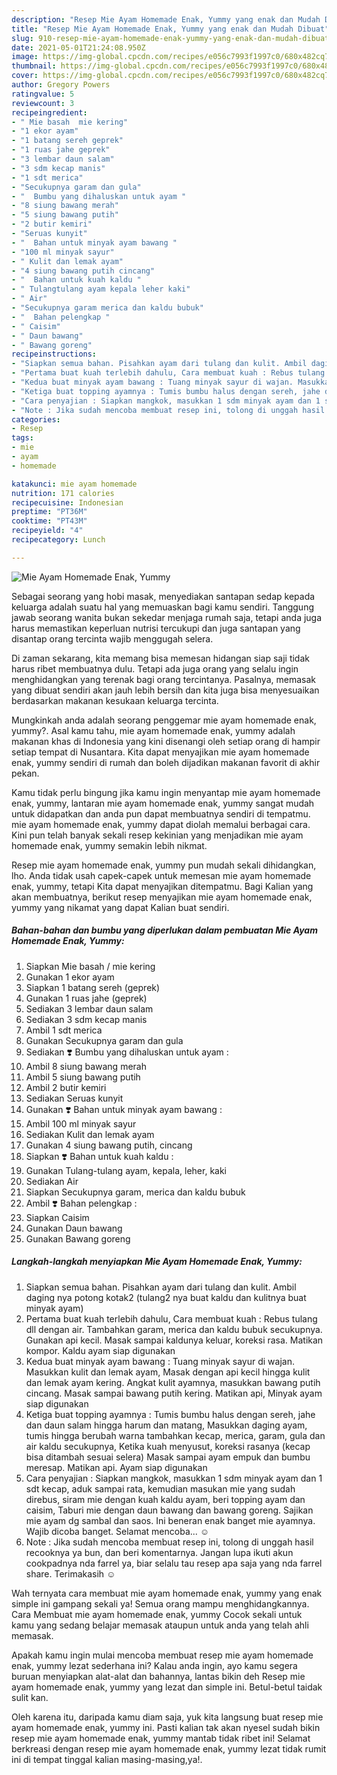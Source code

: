 ```yaml
---
description: "Resep Mie Ayam Homemade Enak, Yummy yang enak dan Mudah Dibuat"
title: "Resep Mie Ayam Homemade Enak, Yummy yang enak dan Mudah Dibuat"
slug: 910-resep-mie-ayam-homemade-enak-yummy-yang-enak-dan-mudah-dibuat
date: 2021-05-01T21:24:08.950Z
image: https://img-global.cpcdn.com/recipes/e056c7993f1997c0/680x482cq70/mie-ayam-homemade-enak-yummy-foto-resep-utama.jpg
thumbnail: https://img-global.cpcdn.com/recipes/e056c7993f1997c0/680x482cq70/mie-ayam-homemade-enak-yummy-foto-resep-utama.jpg
cover: https://img-global.cpcdn.com/recipes/e056c7993f1997c0/680x482cq70/mie-ayam-homemade-enak-yummy-foto-resep-utama.jpg
author: Gregory Powers
ratingvalue: 5
reviewcount: 3
recipeingredient:
- " Mie basah  mie kering"
- "1 ekor ayam"
- "1 batang sereh geprek"
- "1 ruas jahe geprek"
- "3 lembar daun salam"
- "3 sdm kecap manis"
- "1 sdt merica"
- "Secukupnya garam dan gula"
- "  Bumbu yang dihaluskan untuk ayam "
- "8 siung bawang merah"
- "5 siung bawang putih"
- "2 butir kemiri"
- "Seruas kunyit"
- "  Bahan untuk minyak ayam bawang "
- "100 ml minyak sayur"
- " Kulit dan lemak ayam"
- "4 siung bawang putih cincang"
- "  Bahan untuk kuah kaldu "
- " Tulangtulang ayam kepala leher kaki"
- " Air"
- "Secukupnya garam merica dan kaldu bubuk"
- "  Bahan pelengkap "
- " Caisim"
- " Daun bawang"
- " Bawang goreng"
recipeinstructions:
- "Siapkan semua bahan. Pisahkan ayam dari tulang dan kulit. Ambil daging nya potong kotak2 (tulang2 nya buat kaldu dan kulitnya buat minyak ayam)"
- "Pertama buat kuah terlebih dahulu, Cara membuat kuah : Rebus tulang dll dengan air. Tambahkan garam, merica dan kaldu bubuk secukupnya. Gunakan api kecil. Masak sampai kaldunya keluar, koreksi rasa. Matikan kompor. Kaldu ayam siap digunakan"
- "Kedua buat minyak ayam bawang : Tuang minyak sayur di wajan. Masukkan kulit dan lemak ayam, Masak dengan api kecil hingga kulit dan lemak ayam kering. Angkat kulit ayamnya, masukkan bawang putih cincang. Masak sampai bawang putih kering. Matikan api, Minyak ayam siap digunakan"
- "Ketiga buat topping ayamnya : Tumis bumbu halus dengan sereh, jahe dan daun salam hingga harum dan matang, Masukkan daging ayam, tumis hingga berubah warna tambahkan kecap, merica, garam, gula dan air kaldu secukupnya, Ketika kuah menyusut, koreksi rasanya (kecap bisa ditambah sesuai selera) Masak sampai ayam empuk dan bumbu meresap. Matikan api. Ayam siap digunakan"
- "Cara penyajian : Siapkan mangkok, masukkan 1 sdm minyak ayam dan 1 sdt kecap, aduk sampai rata, kemudian masukan mie yang sudah direbus, siram mie dengan kuah kaldu ayam, beri topping ayam dan caisim, Taburi mie dengan daun bawang dan bawang goreng. Sajikan mie ayam dg sambal dan saos. Ini beneran enak banget mie ayamnya. Wajib dicoba banget. Selamat mencoba... ☺️"
- "Note : Jika sudah mencoba membuat resep ini, tolong di unggah hasil recooknya ya bun, dan beri komentarnya. Jangan lupa ikuti akun cookpadnya nda farrel ya, biar selalu tau resep apa saja yang nda farrel share. Terimakasih ☺️"
categories:
- Resep
tags:
- mie
- ayam
- homemade

katakunci: mie ayam homemade 
nutrition: 171 calories
recipecuisine: Indonesian
preptime: "PT36M"
cooktime: "PT43M"
recipeyield: "4"
recipecategory: Lunch

---
```



![Mie Ayam Homemade Enak, Yummy](https://img-global.cpcdn.com/recipes/e056c7993f1997c0/680x482cq70/mie-ayam-homemade-enak-yummy-foto-resep-utama.jpg)

Sebagai seorang yang hobi masak, menyediakan santapan sedap kepada keluarga adalah suatu hal yang memuaskan bagi kamu sendiri. Tanggung jawab seorang  wanita bukan sekedar menjaga rumah saja, tetapi anda juga harus memastikan keperluan nutrisi tercukupi dan juga santapan yang disantap orang tercinta wajib menggugah selera.

Di zaman  sekarang, kita memang bisa memesan hidangan siap saji tidak harus ribet membuatnya dulu. Tetapi ada juga orang yang selalu ingin menghidangkan yang terenak bagi orang tercintanya. Pasalnya, memasak yang dibuat sendiri akan jauh lebih bersih dan kita juga bisa menyesuaikan berdasarkan makanan kesukaan keluarga tercinta. 



Mungkinkah anda adalah seorang penggemar mie ayam homemade enak, yummy?. Asal kamu tahu, mie ayam homemade enak, yummy adalah makanan khas di Indonesia yang kini disenangi oleh setiap orang di hampir setiap tempat di Nusantara. Kita dapat menyajikan mie ayam homemade enak, yummy sendiri di rumah dan boleh dijadikan makanan favorit di akhir pekan.

Kamu tidak perlu bingung jika kamu ingin menyantap mie ayam homemade enak, yummy, lantaran mie ayam homemade enak, yummy sangat mudah untuk didapatkan dan anda pun dapat membuatnya sendiri di tempatmu. mie ayam homemade enak, yummy dapat diolah memalui berbagai cara. Kini pun telah banyak sekali resep kekinian yang menjadikan mie ayam homemade enak, yummy semakin lebih nikmat.

Resep mie ayam homemade enak, yummy pun mudah sekali dihidangkan, lho. Anda tidak usah capek-capek untuk memesan mie ayam homemade enak, yummy, tetapi Kita dapat menyajikan ditempatmu. Bagi Kalian yang akan membuatnya, berikut resep menyajikan mie ayam homemade enak, yummy yang nikamat yang dapat Kalian buat sendiri.

<!--inarticleads1-->

##### Bahan-bahan dan bumbu yang diperlukan dalam pembuatan Mie Ayam Homemade Enak, Yummy:

1. Siapkan  Mie basah / mie kering
1. Gunakan 1 ekor ayam
1. Siapkan 1 batang sereh (geprek)
1. Gunakan 1 ruas jahe (geprek)
1. Sediakan 3 lembar daun salam
1. Sediakan 3 sdm kecap manis
1. Ambil 1 sdt merica
1. Gunakan Secukupnya garam dan gula
1. Sediakan  ❣️ Bumbu yang dihaluskan untuk ayam :
1. Ambil 8 siung bawang merah
1. Ambil 5 siung bawang putih
1. Ambil 2 butir kemiri
1. Sediakan Seruas kunyit
1. Gunakan  ❣️ Bahan untuk minyak ayam bawang :
1. Ambil 100 ml minyak sayur
1. Sediakan  Kulit dan lemak ayam
1. Gunakan 4 siung bawang putih, cincang
1. Siapkan  ❣️ Bahan untuk kuah kaldu :
1. Gunakan  Tulang-tulang ayam, kepala, leher, kaki
1. Sediakan  Air
1. Siapkan Secukupnya garam, merica dan kaldu bubuk
1. Ambil  ❣️ Bahan pelengkap :
1. Siapkan  Caisim
1. Gunakan  Daun bawang
1. Gunakan  Bawang goreng




<!--inarticleads2-->

##### Langkah-langkah menyiapkan Mie Ayam Homemade Enak, Yummy:

1. Siapkan semua bahan. Pisahkan ayam dari tulang dan kulit. Ambil daging nya potong kotak2 (tulang2 nya buat kaldu dan kulitnya buat minyak ayam)
1. Pertama buat kuah terlebih dahulu, Cara membuat kuah : Rebus tulang dll dengan air. Tambahkan garam, merica dan kaldu bubuk secukupnya. Gunakan api kecil. Masak sampai kaldunya keluar, koreksi rasa. Matikan kompor. Kaldu ayam siap digunakan
1. Kedua buat minyak ayam bawang : Tuang minyak sayur di wajan. Masukkan kulit dan lemak ayam, Masak dengan api kecil hingga kulit dan lemak ayam kering. Angkat kulit ayamnya, masukkan bawang putih cincang. Masak sampai bawang putih kering. Matikan api, Minyak ayam siap digunakan
1. Ketiga buat topping ayamnya : Tumis bumbu halus dengan sereh, jahe dan daun salam hingga harum dan matang, Masukkan daging ayam, tumis hingga berubah warna tambahkan kecap, merica, garam, gula dan air kaldu secukupnya, Ketika kuah menyusut, koreksi rasanya (kecap bisa ditambah sesuai selera) Masak sampai ayam empuk dan bumbu meresap. Matikan api. Ayam siap digunakan
1. Cara penyajian : Siapkan mangkok, masukkan 1 sdm minyak ayam dan 1 sdt kecap, aduk sampai rata, kemudian masukan mie yang sudah direbus, siram mie dengan kuah kaldu ayam, beri topping ayam dan caisim, Taburi mie dengan daun bawang dan bawang goreng. Sajikan mie ayam dg sambal dan saos. Ini beneran enak banget mie ayamnya. Wajib dicoba banget. Selamat mencoba... ☺️
1. Note : Jika sudah mencoba membuat resep ini, tolong di unggah hasil recooknya ya bun, dan beri komentarnya. Jangan lupa ikuti akun cookpadnya nda farrel ya, biar selalu tau resep apa saja yang nda farrel share. Terimakasih ☺️




Wah ternyata cara membuat mie ayam homemade enak, yummy yang enak simple ini gampang sekali ya! Semua orang mampu menghidangkannya. Cara Membuat mie ayam homemade enak, yummy Cocok sekali untuk kamu yang sedang belajar memasak ataupun untuk anda yang telah ahli memasak.

Apakah kamu ingin mulai mencoba membuat resep mie ayam homemade enak, yummy lezat sederhana ini? Kalau anda ingin, ayo kamu segera buruan menyiapkan alat-alat dan bahannya, lantas bikin deh Resep mie ayam homemade enak, yummy yang lezat dan simple ini. Betul-betul taidak sulit kan. 

Oleh karena itu, daripada kamu diam saja, yuk kita langsung buat resep mie ayam homemade enak, yummy ini. Pasti kalian tak akan nyesel sudah bikin resep mie ayam homemade enak, yummy mantab tidak ribet ini! Selamat berkreasi dengan resep mie ayam homemade enak, yummy lezat tidak rumit ini di tempat tinggal kalian masing-masing,ya!.

